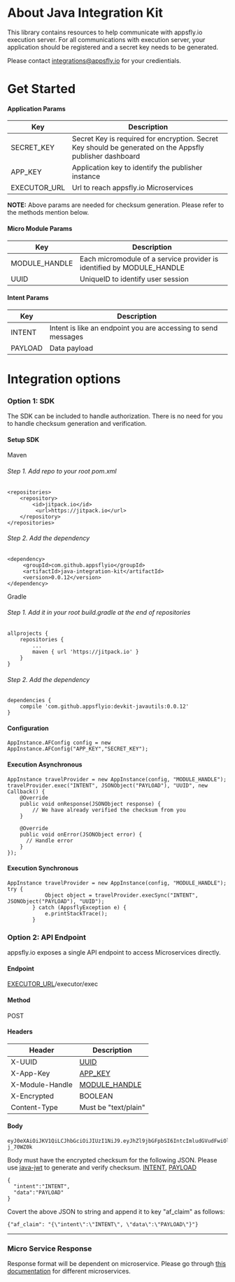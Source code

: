 # About Java Integration Kit
This library contains resources to help communicate with appsfly.io execution server.
For all communications with execution server, your application should be registered and a secret key needs to be generated. 

Please contact integrations@appsfly.io for your credientials.

#  Get Started
 <a name="SECRET_KEY"></a><a name="APP_KEY"></a><a name="EXECUTOR_URL"></a>
#### Application Params
| Key | Description |
| --- | --- |
| SECRET_KEY   | Secret Key is required for encryption. Secret Key should be generated on the Appsfly publisher dashboard |
| APP_KEY  | Application key to identify the publisher instance|
| EXECUTOR_URL | Url to reach appsfly.io Microservices |

**NOTE:** Above params are needed for checksum generation. Please refer to the methods mention below.

 <a name="MODULE_HANDLE"></a> <a name="UUID"></a>
#### Micro Module Params

| Key | Description |
| --- | --- |
| MODULE_HANDLE  | Each micromodule of a service provider is identified by MODULE_HANDLE |
| UUID  | UniqueID to identify user session|

 <a name="INTENT"></a> <a name="PAYLOAD"></a>
#### Intent Params
| Key | Description |
| --- | --- |
| INTENT | Intent is like an endpoint you are accessing to send messages |
| PAYLOAD | Data payload |

# Integration options  

### Option 1: SDK
The SDK can be included to handle authorization. There is no need for you to handle checksum generation and verification.

#### Setup SDK

Maven
###### Step 1. Add repo to your root pom.xml
```
<repositories>
	<repository>
		<id>jitpack.io</id>
		 <url>https://jitpack.io</url>
	</repository>
</repositories>
```

###### Step 2. Add the dependency
```
<dependency>
	 <groupId>com.github.appsflyio</groupId>
	 <artifactId>java-integration-kit</artifactId>
	 <version>0.0.12</version>
</dependency>
```

Gradle
###### Step 1. Add it in your root build.gradle at the end of repositories
```
allprojects {
	repositories {
		...
		maven { url 'https://jitpack.io' }
	}
}
```

###### Step 2. Add the dependency
```
dependencies {
	compile 'com.github.appsflyio:devkit-javautils:0.0.12'
}

```

#### Configuration
```
AppInstance.AFConfig config = new AppInstance.AFConfig("APP_KEY","SECRET_KEY");
```  
#### Execution Asynchronous
```
AppInstance travelProvider = new AppInstance(config, "MODULE_HANDLE");
travelProvider.exec("INTENT", JSONObject("PAYLOAD"), "UUID", new Callback() {
    @Override
    public void onResponse(JSONObject response) {
        // We have already verified the checksum from you
    }

    @Override
    public void onError(JSONObject error) {
      // Handle error
    }
});
```
#### Execution Synchronous
```
AppInstance travelProvider = new AppInstance(config, "MODULE_HANDLE");
try {
            Object object = travelProvider.execSync("INTENT", JSONObject("PAYLOAD"), "UUID");
        } catch (AppsflyException e) {
            e.printStackTrace();
        }

```
### Option 2: API Endpoint
appsfly.io exposes a single API endpoint to access Microservices directly.

#### Endpoint
[EXECUTOR_URL](#EXECUTOR_URL)/executor/exec

#### Method
POST

#### Headers
| Header | Description |
| --- | --- |
| X-UUID | [UUID](#UUID) |
| X-App-Key | [APP_KEY](#APP_KEY)|
| X-Module-Handle | [MODULE_HANDLE](#MODULE_HANDLE)|
| X-Encrypted | BOOLEAN |
| Content-Type | Must be "text/plain" |

#### Body
```
eyJ0eXAiOiJKV1QiLCJhbGciOiJIUzI1NiJ9.eyJhZl9jbGFpbSI6IntcImludGVudFwiOlwiSU5URU5UXCIsXCJkYXRhXCI6XCJQQVlMT0FEXCJ9In0.ZPUfElCCO2FiSQwtur6t80kHFTOzsvnJGQ-j_70WZ0k
```
Body must have the encrypted checksum for the following JSON. Please use [java-jwt](https://github.com/auth0/java-jwt) to generate and verify checksum.
[INTENT](#INTENT), [PAYLOAD](#PAYLOAD)
``` 
{
  "intent":"INTENT",
  "data":"PAYLOAD"
} 
 ```
Covert the above JSON to string and append it to key "af_claim" as follows:
``` 
{"af_claim": "{\"intent\":\"INTENT\", \"data\":\"PAYLOAD\"}"}
 ```

----------------------------------------

### Micro Service Response
Response format will be dependent on microservice. Please go through [this documentation](https://github.com/appsflyio/micro-module-documentations) for different microservices.
